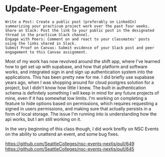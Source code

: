 # Update-Peer-Engagement


    Write a Post: Create a public post (preferably on LinkedIn) summarizing your practicum project work over the past four weeks.
    Share on Slack: Post the link to your public post in the designated thread in the practicum Slack channel.
    Engage with Peers: Comment on and react to your classmates' posts using the links shared in Slack.
    Submit Proof on Canvas: Submit evidence of your Slack post and peer engagement to this Canvas assignment.

Most of my work has now revolved around the shift app, where I've learned how to get set up with supabase, and how that platform and software works, and integrated sign in and sign up authentication system into the applications. This has been pretty new for me. I did briefly use supabase years ago, when I was shopping around for cloud postgres solution for a project, but I didn't know how little I knew. The built in authentication schema is definitely something I will keep in mind for any future projects of mine, even if it has somewhat low limits. I'm working on completing a feature to hide options based on permissions, which requires requesting a signed in users permissions, and making sure that actually persists in a form of local storage. The issue I'm running into is understanding how the api works, but I am still working on it.

In the very beginning of this class though, I did work breifly on NSC Events on the ability to unattend an event, and some bug fixes.

https://github.com/SeattleColleges/nsc-events-nextjs/pull/649
https://github.com/SeattleColleges/nsc-events-nextjs/pull/645
